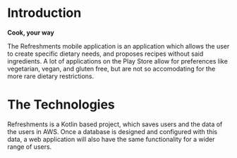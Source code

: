 # Introduction

**Cook, your way**

The Refreshments mobile application is an application which allows the user to create specific dietary needs, and proposes recipes without said ingredients. A lot of applications
on the Play Store allow for preferences like vegetarian, vegan, and gluten free, but are not so accomodating for the more rare dietary restrictions.

# The Technologies
Refreshments is a Kotlin based project, which saves users and the data of the users in AWS. Once a database is designed and configured with this data, a web application will also 
have the same functionality for a wider range of users.
 

